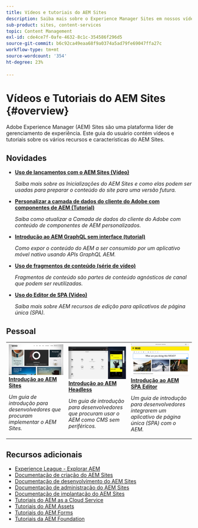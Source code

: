 ```yaml
---
title: Vídeos e tutoriais do AEM Sites
description: Saiba mais sobre o Experience Manager Sites em nossos vídeos e tutoriais. Descubra as opções da nossa equipe e as novidades do AEM Sites.
sub-product: sites, content-services
topic: Content Management
exl-id: cde4ce7f-0afe-4632-8c1c-354586f296d5
source-git-commit: b6c92ca49eaa68f9a0374a5ad79fe69047ffa27c
workflow-type: tm+mt
source-wordcount: '354'
ht-degree: 23%

---
```


# Vídeos e Tutoriais do AEM Sites {#overview}

Adobe Experience Manager (AEM) Sites são uma plataforma líder de gerenciamento de experiência. Este guia do usuário contém vídeos e tutoriais sobre os vários recursos e características do AEM Sites.


<div id="whats-new-section">

## Novidades

* **[Uso de lançamentos com o AEM Sites (Vídeo)](./page-authoring/launches.md)**

   *Saiba mais sobre as Inicializações do AEM Sites e como elas podem ser usadas para preparar o conteúdo do site para uma versão futura.*

* **[Personalizar a camada de dados do cliente do Adobe com componentes de AEM (Tutorial)](./integrations/adobe-client-data-layer/data-layer-customize.md)**

   *Saiba como atualizar a Camada de dados do cliente do Adobe com conteúdo de componentes de AEM personalizados.*

* **[Introdução ao AEM GraphQL sem interface (tutorial)](https://experienceleague.adobe.com/docs/experience-manager-learn/getting-started-with-aem-headless/graphql/overview.html?lang=pt-BR)**

   *Como expor o conteúdo do AEM a ser consumido por um aplicativo móvel nativo usando APIs GraphQL AEM.*

* **[Uso de fragmentos de conteúdo (série de vídeo)](./content-fragments/content-fragments-feature-video-use.md)**

   *Fragmentos de conteúdo são partes de conteúdo agnósticos de canal que podem ser reutilizadas.*

* **[Uso do Editor de SPA (Vídeo)](./spa-editor/spa-editor-framework-feature-video-use.md)**

   *Saiba mais sobre AEM recursos de edição para aplicativos de página única (SPA).*

</div>

## Pessoal

<table>
<tr>
  <td>
    <a href="https://experienceleague.adobe.com/docs/experience-manager-learn/getting-started-wknd-tutorial-develop/overview.html?lang=pt-BR">
      <img alt="Introdução ao AEM Sites - Tutorial do WKND" src="./assets/aem-wknd-tutorial.png" />
    </a>
    <div>
      <a href="https://experienceleague.adobe.com/docs/experience-manager-learn/getting-started-wknd-tutorial-develop/overview.html">
    <strong>Introdução ao AEM Sites</strong>
    </a>
    </div>
    <p>
    <em>Um guia de introdução para desenvolvedores que procuram implementar o AEM Sites.</em>
    <p>
  </td>
  <td>
    <a href="https://experienceleague.adobe.com/docs/experience-manager-learn/getting-started-with-aem-headless/overview.html?lang=pt-BR">
    <img alt="Introdução ao AEM Headless" src="./assets/aem-headless-tutorial.png" />
    </a>
    <div>
    <a href="https://experienceleague.adobe.com/docs/experience-manager-learn/getting-started-with-aem-headless/overview.html">
    <strong>Introdução ao AEM Headless</strong>
    </a>
    </div>
    <p>
    <em>Um guia de introdução para desenvolvedores que procuram usar o AEM como CMS sem periféricos.</em>
    </p>
  </td>
  <td>
    <a href="https://experienceleague.adobe.com/docs/experience-manager-learn/getting-started-with-aem-headless/spa-editor/react/overview.html">
      <img alt="Introdução ao AEM SPA Editor" src="./assets/aem-wknd-spa-editor-tutorial.png" />
    </a>
     <div>
      <a href="https://experienceleague.adobe.com/docs/experience-manager-learn/getting-started-with-aem-headless/spa-editor/react/overview.html">
        <strong>Introdução ao AEM SPA Editor</strong>
      </a>
    </div>
    <p>
    <em>Um guia de introdução para desenvolvedores integrarem um aplicativo de página única (SPA) com o AEM.</em>
    <p>
  </td>
</tr>
</table>

## Recursos adicionais

* [Experience League - Explorar AEM](https://experienceleague.adobe.com/?lang=pt-BR#recommended/solutions/experience-manager)
* [Documentação de criação do AEM Sites](https://experienceleague.adobe.com/docs/experience-manager-65/authoring/home.html)
* [Documentação de desenvolvimento do AEM Sites](https://experienceleague.adobe.com/docs/experience-manager-65/developing/home.html)
* [Documentação de administração do AEM Sites](https://experienceleague.adobe.com/docs/experience-manager-65/administering/home.html)
* [Documentação de implantação do AEM Sites](https://experienceleague.adobe.com/docs/experience-manager-65/deploying/home.html)
* [Tutoriais do AEM as a Cloud Service](/help/cloud-service/overview.md)
* [Tutoriais do AEM Assets](/help/assets/overview.md)
* [Tutoriais do AEM Forms](/help/forms/overview.md)
* [Tutoriais da AEM Foundation](/help/foundation/overview.md)
